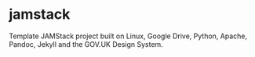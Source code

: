 # jamstack
Template JAMStack project built on Linux, Google Drive, Python, Apache, Pandoc, Jekyll and the GOV.UK Design System.
